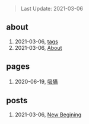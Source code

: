 > Last Update: 2021-03-06

## about
1. 2021-03-06, [tags](about/tags.md)
1. 2021-03-06, [About](about/me.md)
## pages
1. 2020-06-19, [吸猫](pages/吸猫.md)
## posts
1. 2021-03-06, [New Begining](posts/bookmarks.md)